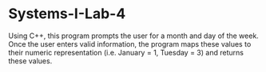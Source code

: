# Systems-I-Lab-4
Using C++, this program prompts the user for a month and day of the week. Once the user enters valid information, the program maps these values to their numeric representation (i.e. January = 1, Tuesday = 3) and returns these values. 
